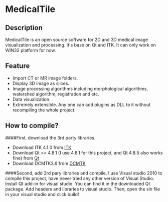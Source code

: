 MedicalTile
===========
Description
----------------
MedicalTile is an open source software for 2D and 3D medical image visualization and processing. 
It's base on Qt and ITK. It can only work on WIN32 platform for now.

Feature
---------------
* Import CT or MR image folders.
* Display 3D image as slices.
* Image processing algorithms including morphological algorithms, watershed algorithm, registration and etc.
* Data visualization.
* Extremely extensible. Any one can add plugins as DLL to it without recompiling the whole project. 

How to compile?
---------------
####First, download the 3rd party libraries.
* Download ITK 4.1.0 from [ITK](http://www.itk.org/ITK/resources/legacy_releases.html)
* Download Qt >= 4.8.1 (I use 4.8.1 for this project, and Qt 4.8.5 also works fine) from [Qt](http://download.qt-project.org/archive/qt/4.8/)
* Download DCMTK3.6 from [DCMTK](http://dicom.offis.de/dcmtk.php.en)

####Second, add 3rd pary libraries and compile. 
    I use Visual studio 2010 to compile this project, have never tried any other version of Visual Studio.
    Install Qt add-in for visual studio. You can find it in the downloaded Qt package.
    Add headers and libraries to visual studio.
    Then, open the sln file in your visual studio and click build!

